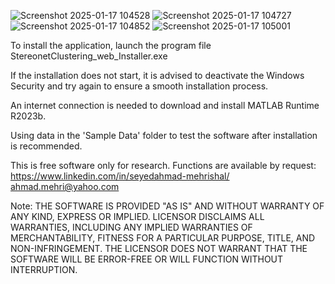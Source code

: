 
![Screenshot 2025-01-17 104528](https://github.com/user-attachments/assets/a3502097-6565-4eaf-92d0-b5ef1b87d47d)
![Screenshot 2025-01-17 104727](https://github.com/user-attachments/assets/3175e406-f852-4ba4-8ec4-3fc252462fb3)
![Screenshot 2025-01-17 104852](https://github.com/user-attachments/assets/dce946a2-79cb-44bd-a334-d7bde19861f0)
![Screenshot 2025-01-17 105001](https://github.com/user-attachments/assets/258e9a7d-ca07-40b6-bbc6-b1b17e4ac81d)

 
To install the application, launch the program file StereonetClustering_web_Installer.exe

If the installation does not start, it is advised to deactivate the Windows Security and try again to ensure a smooth installation process.

An internet connection is needed to download and install MATLAB Runtime R2023b.

Using data in the 'Sample Data' folder to test the software after installation is recommended.

This is free software only for research.
Functions are available by request:
https://www.linkedin.com/in/seyedahmad-mehrishal/
ahmad.mehri@yahoo.com


Note:
THE SOFTWARE IS PROVIDED "AS IS" AND WITHOUT WARRANTY OF ANY KIND, EXPRESS OR IMPLIED. LICENSOR DISCLAIMS ALL WARRANTIES, INCLUDING ANY IMPLIED WARRANTIES OF MERCHANTABILITY, FITNESS FOR A PARTICULAR PURPOSE, TITLE, AND NON-INFRINGEMENT. THE LICENSOR DOES NOT WARRANT THAT THE SOFTWARE WILL BE ERROR-FREE OR WILL FUNCTION WITHOUT INTERRUPTION.
